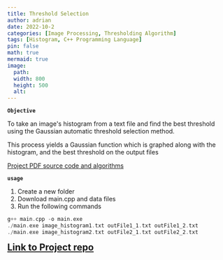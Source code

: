 ```yaml
---
title: Threshold Selection
author: adrian
date: 2022-10-2
categories: [Image Processing, Thresholding Algorithm]
tags: [Histogram, C++ Programming Language]
pin: false
math: true
mermaid: true
image:
  path: 
  width: 800
  height: 500
  alt: 
---
```



**`Objective`**

To take an image's histogram from a text file and find the best threshold using the Gaussian automatic threshold selection method.

This process yields a Gaussian function which is graphed along with the histogram, and the best threshold on the output files

<a href="../../assets/pdf/threshold.pdf" class="large-link"> Project PDF source code and algorithms</a>

**`usage`**

1. Create a new folder
2. Download main.cpp and data files
4. Run the following commands

```c
g++ main.cpp -o main.exe
./main.exe image_histogram1.txt outFile1_1.txt outFile1_2.txt
./main.exe image_histogram2.txt outFile2_1.txt outFile2_2.txt
```


<a href='https://github.com/adrianmnh/ImageDataProcessing/tree/mainBranch/3-AutomaticThresholdSelection' style='font-size:1.5em; font-weight:bold'> Link to Project repo </a>




